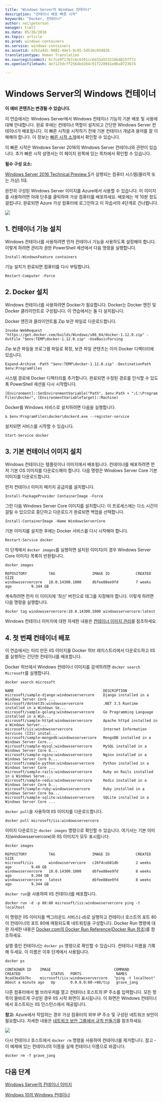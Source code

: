 ```yaml
---
title: "Windows Server의 Windows 컨테이너"
description: "컨테이너 배포 빠른 시작"
keywords: "Docker, 컨테이너"
author: neilpeterson
manager: timlt
ms.date: 05/26/2016
ms.topic: article
ms.prod: windows-containers
ms.service: windows-containers
ms.assetid: e3b2a4dc-9082-4de3-9c95-5d516c03482b
translationtype: Human Translation
ms.sourcegitcommit: 6c7ce9f1767c6c6391cc6d33a553216bd815ff72
ms.openlocfilehash: 4e7123dcff2564bd264c91f228941e86a0723674

---
```


# Windows Server의 Windows 컨테이너

**이 예비 콘텐츠는 변경될 수 있습니다.**

이 연습에서는 Windows Server에서 Windows 컨테이너 기능의 기본 배포 및 사용에 대해 안내합니다. 완료 후에는 컨테이너 역할이 설치되고 간단한 Windows Server 컨테이너가 배포됩니다. 이 빠른 시작을 시작하기 전에 기본 컨테이너 개념과 용어를 잘 이해해야 합니다. 이 정보는 [빠른 시작 소개](./quick_start.md)에서 확인할 수 있습니다.

이 빠른 시작은 Windows Server 2016의 Windows Server 컨테이너와 관련이 있습니다. 추가 빠른 시작 설명서는 이 페이지 왼쪽에 있는 목차에서 확인할 수 있습니다.

**필수 구성 요소:**

[Windows Server 2016 Technical Preview 5](https://www.microsoft.com/en-us/evalcenter/evaluate-windows-server-technical-preview)가 실행되는 컴퓨터 시스템(물리적 또는 가상) 1대.

완전히 구성된 Windows Server 이미지를 Azure에서 사용할 수 있습니다. 이 이미지를 사용하려면 아래 단추를 클릭하여 가상 컴퓨터를 배포하세요. 배포에는 약 10분 정도 걸립니다. 완료되면 Azure 가상 컴퓨터에 로그인하고 이 자습서의 4단계로 건너뜁니다. 

<a href="https://portal.azure.com/#create/Microsoft.Template/uri/https%3A%2F%2Fraw.githubusercontent.com%2FMicrosoft%2FVirtualization-Documentation%2Fmaster%2Fwindows-server-container-tools%2Fcontainers-azure-template%2Fazuredeploy.json" target="_blank">
    <img src="http://azuredeploy.net/deploybutton.png"/>
</a>

## 1. 컨테이너 기능 설치

Windows 컨테이너를 사용하려면 먼저 컨테이너 기능을 사용하도록 설정해야 합니다. 이렇게 하려면 관리자 권한 PowerShell 세션에서 다음 명령을 실행합니다.

```none
Install-WindowsFeature containers
```

기능 설치가 완료되면 컴퓨터를 다시 부팅합니다.

```none
Restart-Computer -Force
```

## 2. Docker 설치

Windows 컨테이너를 사용하려면 Docker가 필요합니다. Docker는 Docker 엔진 및 Docker 클라이언트로 구성됩니다. 이 연습에서는 둘 다 설치됩니다.

Docker 엔진과 클라이언트를 Zip 보관 파일로 다운로드합니다.

```none
Invoke-WebRequest "https://get.docker.com/builds/Windows/x86_64/docker-1.12.0.zip" -OutFile "$env:TEMP\docker-1.12.0.zip" -UseBasicParsing
```

Zip 보관 파일을 프로그램 파일로 확장, 보관 파일 콘텐츠는 이미 Docker 디렉터리에 있습니다.

```none
Expand-Archive -Path "$env:TEMP\docker-1.12.0.zip" -DestinationPath $env:ProgramFiles
```

시스템 경로에 Docker 디렉터리를 추가합니다. 완료되면 수정된 경로를 인식할 수 있도록 PowerShell 세션을 다시 시작합니다.

```none
[Environment]::SetEnvironmentVariable("Path", $env:Path + ";C:\Program Files\Docker", [EnvironmentVariableTarget]::Machine)
```

Docker를 Windows 서비스로 설치하려면 다음을 실행합니다.

```none
& $env:ProgramFiles\docker\dockerd.exe --register-service
```

설치되면 서비스를 시작할 수 있습니다.

```none
Start-Service docker
```

## 3. 기본 컨테이너 이미지 설치

Windows 컨테이너는 템플릿이나 이미지에서 배포됩니다. 컨테이너를 배포하려면 먼저 기본 OS 이미지를 다운로드해야 합니다. 다음 명령은 Windows Server Core 기본 이미지를 다운로드합니다.

먼저 컨테이너 이미지 패키지 공급자를 설치합니다.

```none
Install-PackageProvider ContainerImage -Force
```

그런 다음 Windows Server Core 이미지를 설치합니다. 이 프로세스에는 다소 시간이 걸릴 수 있으므로 중단하고 다운로드가 완료되면 백업을 선택합니다.

```none
Install-ContainerImage -Name WindowsServerCore    
```

기본 이미지를 설치한 후에는 Docker 서비스를 다시 시작해야 합니다.

```none
Restart-Service docker
```

이 단계에서 `docker images`를 실행하면 설치된 이미지(이 경우 Windows Server Core 이미지) 목록이 반환됩니다.

```none
docker images

REPOSITORY          TAG                 IMAGE ID            CREATED             SIZE
windowsservercore   10.0.14300.1000     dbfee88ee9fd        7 weeks ago         9.344 GB
```

계속하려면 먼저 이 이미지에 ‘최신’ 버전으로 태그를 지정해야 합니다. 이렇게 하려면 다음 명령을 실행합니다.

```none
docker tag windowsservercore:10.0.14300.1000 windowsservercore:latest
```

Windows 컨테이너 이미지에 대한 자세한 내용은 [컨테이너 이미지 관리](../management/manage_images.md)를 참조하세요.

## 4. 첫 번째 컨테이너 배포

이 연습에서는 미리 만든 IIS 이미지를 Docker 허브 레지스트리에서 다운로드하고 IIS를 실행하는 간단한 컨테이너를 배포합니다.  

Docker 허브에서 Windows 컨테이너 이미지를 검색하려면 `docker search Microsoft`를 실행합니다.  

```none
docker search microsoft

NAME                                         DESCRIPTION                                     
microsoft/sample-django:windowsservercore    Django installed in a Windows Server Core ...   
microsoft/dotnet35:windowsservercore         .NET 3.5 Runtime installed in a Windows Se...   
microsoft/sample-golang:windowsservercore    Go Programming Language installed in a Win...   
microsoft/sample-httpd:windowsservercore     Apache httpd installed in a Windows Server...   
microsoft/iis:windowsservercore              Internet Information Services (IIS) instal...   
microsoft/sample-mongodb:windowsservercore   MongoDB installed in a Windows Server Core...   
microsoft/sample-mysql:windowsservercore     MySQL installed in a Windows Server Core b...   
microsoft/sample-nginx:windowsservercore     Nginx installed in a Windows Server Core b...  
microsoft/sample-python:windowsservercore    Python installed in a Windows Server Core ...   
microsoft/sample-rails:windowsservercore     Ruby on Rails installed in a Windows Serve...  
microsoft/sample-redis:windowsservercore     Redis installed in a Windows Server Core b...   
microsoft/sample-ruby:windowsservercore      Ruby installed in a Windows Server Core ba...   
microsoft/sample-sqlite:windowsservercore    SQLite installed in a Windows Server Core ...  
```

`docker pull`을 사용하여 IIS 이미지를 다운로드합니다.  

```none
docker pull microsoft/iis:windowsservercore
```

이미지 다운로드는 `docker images` 명령으로 확인할 수 있습니다. 여기서는 기본 이미지(windowsservercore)와 IIS 이미지가 모두 표시됩니다.

```none
docker images

REPOSITORY          TAG                 IMAGE ID            CREATED             SIZE
microsoft/iis       windowsservercore   c26f4ceb81db        2 weeks ago         9.48 GB
windowsservercore   10.0.14300.1000     dbfee88ee9fd        8 weeks ago         9.344 GB
windowsservercore   latest              dbfee88ee9fd        8 weeks ago         9.344 GB
```

`docker run`을 사용하여 IIS 컨테이너를 배포합니다.

```none
docker run -d -p 80:80 microsoft/iis:windowsservercore ping -t localhost
```

이 명령은 IIS 이미지를 백그라운드 서비스(-d)로 실행하고 컨테이너 호스트의 포트 80이 컨테이너의 포트 80에 매핑되도록 네트워킹을 구성합니다.
Docker Run 명령에 대한 자세한 내용은 [Docker.com의 Docker Run Reference(Docker Run 참조)]( https://docs.docker.com/engine/reference/run/)를 참조하세요.


실행 중인 컨테이너는 `docker ps` 명령으로 확인할 수 있습니다. 컨테이너 이름을 기록해 두세요. 이 이름은 이후 단계에서 사용됩니다.

```none
docker ps

CONTAINER ID    IMAGE                             COMMAND               CREATED              STATUS   PORTS                NAMES
9cad3ea5b7bc    microsoft/iis:windowsservercore   "ping -t localhost"   About a minute ago   Up       0.0.0.0:80->80/tcp   grave_jang
```

다른 컴퓨터에서 웹 브라우저를 열고 컨테이너 호스트의 IP 주소를 입력합니다. 모든 항목이 올바르게 구성된 경우 IIS 시작 화면이 표시됩니다. 이 화면은 Windows 컨테이너에서 호스트되는 IIS 인스턴스에서 제공됩니다.

**참고:** Azure에서 작업하는 경우 가상 컴퓨터의 외부 IP 주소 및 구성된 네트워크 보안이 필요합니다. 자세한 내용은 [네트워크 보안 그룹에서 규칙 만들기]( https://azure.microsoft.com/en-us/documentation/articles/virtual-networks-create-nsg-arm-pportal/#create-rules-in-an-existing-nsg)를 참조하세요.

![](media/iis1.png)

다시 컨테이너 호스트에서 `docker rm` 명령을 사용하여 컨테이너를 제거합니다. 참고 - 이 예제에 있는 컨테이너의 이름을 실제 컨테이너 이름으로 바꿉니다.

```none
docker rm -f grave_jang
```
## 다음 단계

[Windows Server의 컨테이너 이미지](./quick_start_images.md)

[Windows 10의 Windows 컨테이너](./quick_start_windows_10.md)



<!--HONumber=Aug16_HO1-->


